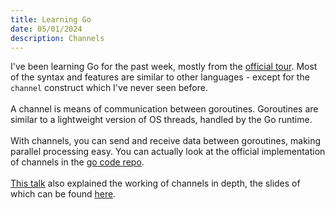 ```yaml
---
title: Learning Go
date: 05/01/2024
description: Channels
---
```

I've been learning Go for the past week, mostly from the [official tour](https://go.dev/tour/welcome/1). Most of the syntax and features are similar to other languages - except for the `channel` construct which I've never seen before.\
\
A channel is means of communication between goroutines. Goroutines are similar to a lightweight version of OS threads, handled by the Go runtime.\
\
With channels, you can send and receive data between goroutines, making parallel processing easy. You can actually look at the official implementation of channels in the [go code repo](https://github.com/golang/go/blob/master/src/runtime/chan.go).\
\
[This talk](https://www.youtube.com/watch?v=KBZlN0izeiY) also explained the working of channels in depth, the slides of which can be found [here](https://speakerdeck.com/kavya719/understanding-channels).
